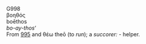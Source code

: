 G998  
βοηθός  
boēthos  
*bo-ay-thos‘*  
From [995](g0995) and θέω theō (to *run*); a *succorer:* - helper.  
